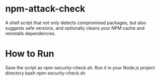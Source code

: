 # npm-attack-check

A shell script that not only detects compromised packages, but also suggests safe versions, and optionally cleans your NPM cache and reinstalls dependencies.

# How to Run

Save the script as npm-security-check.sh.
Run it in your Node.js project directory
bash npm-security-check.sh
